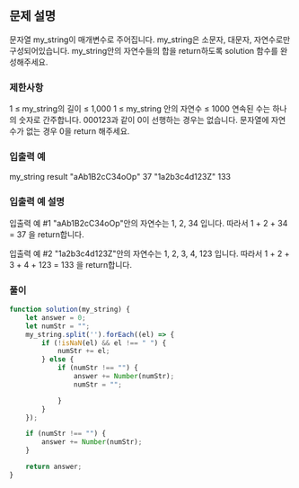 ## 문제 설명

문자열 my_string이 매개변수로 주어집니다. my_string은 소문자, 대문자, 자연수로만 구성되어있습니다. my_string안의 자연수들의 합을 return하도록 solution 함수를 완성해주세요.

### 제한사항

1 ≤ my_string의 길이 ≤ 1,000
1 ≤ my_string 안의 자연수 ≤ 1000
연속된 수는 하나의 숫자로 간주합니다.
000123과 같이 0이 선행하는 경우는 없습니다.
문자열에 자연수가 없는 경우 0을 return 해주세요.

### 입출력 예

my_string result
"aAb1B2cC34oOp" 37
"1a2b3c4d123Z" 133

### 입출력 예 설명

입출력 예 #1
"aAb1B2cC34oOp"안의 자연수는 1, 2, 34 입니다. 따라서 1 + 2 + 34 = 37 을 return합니다.

입출력 예 #2
"1a2b3c4d123Z"안의 자연수는 1, 2, 3, 4, 123 입니다. 따라서 1 + 2 + 3 + 4 + 123 = 133 을 return합니다.

### 풀이

```javaScript
function solution(my_string) {
    let answer = 0;
    let numStr = "";
    my_string.split('').forEach((el) => {
        if (!isNaN(el) && el !== " ") {
            numStr += el;
        } else {
            if (numStr !== "") {
                answer += Number(numStr);
                numStr = "";

            }
        }
    });

    if (numStr !== "") {
        answer += Number(numStr);
    }

    return answer;
}
```
